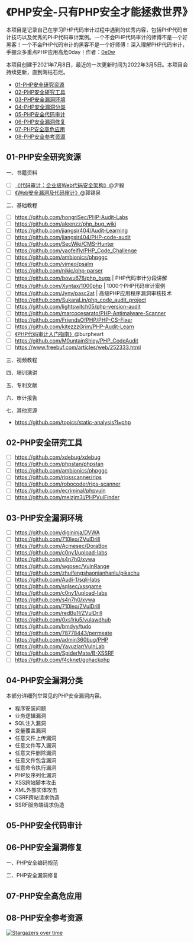 # 《PHP安全-只有PHP安全才能拯救世界》

本项目是记录自己在学习PHP代码审计过程中遇到的优秀内容，包括PHP代码审计技巧以及优秀的PHP代码审计案例。一个不会PHP代码审计的师傅不是一个好黑客！一个不会PHP代码审计的黑客不是一个好师傅！深入理解PHP代码审计，手握众多重点PHP应用高危0day！作者：[0e0w](https://github.com/0e0w)

本项目创建于2021年7月8日，最近的一次更新时间为2022年3月5日。本项目会持续更新，直到海枯石烂。

- [01-PHP安全研究资源]()
- [02-PHP安全研究工具]()
- [03-PHP安全漏洞环境]()
- [04-PHP安全漏洞分类]()
- [05-PHP安全代码审计]()
- [06-PHP安全漏洞修复]()
- [07-PHP安全高危应用]()
- [08-PHP安全参考资源]()

## 01-PHP安全研究资源

一、书籍资料
- [ ] [《代码审计：企业级Web代码安全架构》](https://item.jd.com/10037792221891.html)@尹毅
- [ ] [《Web安全漏洞及代码审计》](https://item.jd.com/10038852529768.html)@郭锡泉

二、基础教程
- [ ] https://github.com/hongriSec/PHP-Audit-Labs
- [ ] https://github.com/aleenzz/php_bug_wiki
- [ ] https://github.com/jiangsir404/Audit-Learning
- [ ] https://github.com/jiangsir404/PHP-code-audit
- [ ] https://github.com/SecWiki/CMS-Hunter
- [ ] https://github.com/yaofeifly/PHP_Code_Challenge
- [ ] https://github.com/ambionics/phpggc
- [ ] https://github.com/vimeo/psalm
- [ ] https://github.com/nikic/php-parser
- [ ] https://github.com/bowu678/php_bugs | PHP代码审计分段讲解
- [ ] https://github.com/Xyntax/1000php | 1000个PHP代码审计案例
- [ ] https://github.com/Jyny/pasc2at | 高级PHP应用程序漏洞审核技术
- [ ] https://github.com/SukaraLin/php_code_audit_project
- [ ] https://github.com/lightswitch05/php-version-audit
- [ ] https://github.com/marcocesarato/PHP-Antimalware-Scanner
- [ ] https://github.com/FriendsOfPHP/PHP-CS-Fixer
- [ ] https://github.com/kitezzzGrim/PHP-Audit-Learn
- [ ] [《PHP代码审计入门指南》](https://github.com/burpheart/PHPAuditGuideBook)@burpheart
- [ ] https://github.com/M0untainShley/PHP_CodeAudit
- [ ] https://www.freebuf.com/articles/web/252333.html

三、视频教程

四、培训演讲

五、专利文献

六、审计报告

七、其他资源

- https://github.com/topics/static-analysis?l=php

## 02-PHP安全研究工具

- [ ] https://github.com/xdebug/xdebug
- [ ] https://github.com/phpstan/phpstan
- [ ] https://github.com/ambionics/phpggc
- [ ] https://github.com/ripsscanner/rips
- [ ] https://github.com/robocoder/rips-scanner
- [ ] https://github.com/ecriminal/phpvuln
- [ ] https://github.com/meizjm3i/PHPVulFinder

## 03-PHP安全漏洞环境

- [ ] https://github.com/digininja/DVWA
- [ ] https://github.com/710leo/ZVulDrill
- [ ] https://github.com/Acmesec/DoraBox
- [ ] https://github.com/c0ny1/upload-labs
- [ ] https://github.com/s4n7h0/xvwa
- [ ] https://github.com/wgpsec/VulnRange
- [ ] https://github.com/zhuifengshaonianhanlu/pikachu
- [ ] https://github.com/Audi-1/sqli-labs
- [ ] https://github.com/sqlsec/xssgame
- [ ] https://github.com/c0ny1/upload-labs
- [ ] https://github.com/s4n7h0/xvwa
- [ ] https://github.com/710leo/ZVulDrill
- [ ] https://github.com/redBu1l/ZVulDrill
- [ ] https://github.com/0xs1riu5/vulawdhub
- [ ] https://github.com/bmdyy/tudo
- [ ] https://github.com/78778443/permeate
- [ ] https://github.com/admin360bug/PHP
- [ ] https://github.com/Yavuzlar/VulnLab
- [ ] https://github.com/SpiderMate/B-XSSRF
- [ ] https://github.com/f4cknet/gohackphp

## 04-PHP安全漏洞分类

本部分详细列举常见的PHP安全漏洞内容。

- 程序安装问题
- 业务逻辑漏洞
- SQL注入漏洞
- 变量覆盖漏洞
- 任意文件上传漏洞
- 任意文件写入漏洞
- 任意文件删除漏洞
- 任意文件包含漏洞
- 任意命令执行漏洞
- PHP反序列化漏洞
- XSS跨站脚本攻击
- XML外部实体攻击
- CSRF跨站请求伪造
- SSRF服务端请求伪造

## 05-PHP安全代码审计

## 06-PHP安全漏洞修复

一、PHP安全编码规范

二、PHP安全漏洞修复

## 07-PHP安全高危应用

## 08-PHP安全参考资源

[![Stargazers over time](https://starchart.cc//0e0w/HackPHP.svg)](https://starchart.cc/0e0w/HackPHP)